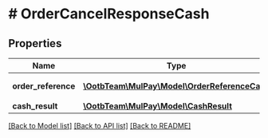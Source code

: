 # # OrderCancelResponseCash

## Properties

Name | Type | Description | Notes
------------ | ------------- | ------------- | -------------
**order_reference** | [**\OotbTeam\MulPay\Model\OrderReferenceCash**](OrderReferenceCash.md) | 取引参照情報 | [optional]
**cash_result** | [**\OotbTeam\MulPay\Model\CashResult**](CashResult.md) |  | [optional]

[[Back to Model list]](../../README.md#models) [[Back to API list]](../../README.md#endpoints) [[Back to README]](../../README.md)
